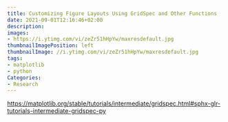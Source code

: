 ```yaml
---
title: Customizing Figure Layouts Using GridSpec and Other Functions
date: 2021-09-01T12:16:46+02:00
description:
images:
- https://i.ytimg.com/vi/zeZr51hHpYw/maxresdefault.jpg
thumbnailImagePosition: left
thumbnailImage: //i.ytimg.com/vi/zeZr51hHpYw/maxresdefault.jpg
tags:
- matplotlib
- python
Categories:
- Research
---
```

https://matplotlib.org/stable/tutorials/intermediate/gridspec.html#sphx-glr-tutorials-intermediate-gridspec-py
